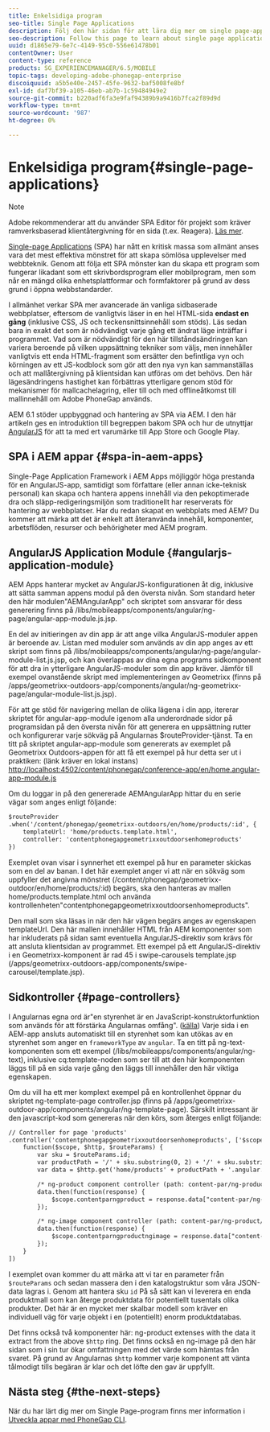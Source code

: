 ```yaml
---
title: Enkelsidiga program
seo-title: Single Page Applications
description: Följ den här sidan för att lära dig mer om single page-applikationer, det vill säga du kan skapa ett program som fungerar likadant som ett datorprogram eller mobilprogram.
seo-description: Follow this page to learn about single page applications, that is, you can create an application that performs identically to a desktop or mobile application.
uuid: d1865e79-6e7c-4149-95c0-556e61478b01
contentOwner: User
content-type: reference
products: SG_EXPERIENCEMANAGER/6.5/MOBILE
topic-tags: developing-adobe-phonegap-enterprise
discoiquuid: a5b5e40e-2457-45fe-9632-baf5008fe8bf
exl-id: daf7bf39-a105-46eb-ab7b-1c59484949e2
source-git-commit: b220adf6fa3e9faf94389b9a9416b7fca2f89d9d
workflow-type: tm+mt
source-wordcount: '987'
ht-degree: 0%

---
```


# Enkelsidiga program{#single-page-applications}

>[!NOTE]
>
>Adobe rekommenderar att du använder SPA Editor för projekt som kräver ramverksbaserad klientåtergivning för en sida (t.ex. Reagera). [Läs mer](/help/sites-developing/spa-overview.md).

[Single-page Applications](https://en.wikipedia.org/wiki/Single-page_application) (SPA) har nått en kritisk massa som allmänt anses vara det mest effektiva mönstret för att skapa sömlösa upplevelser med webbteknik. Genom att följa ett SPA mönster kan du skapa ett program som fungerar likadant som ett skrivbordsprogram eller mobilprogram, men som når en mängd olika enhetsplattformar och formfaktorer på grund av dess grund i öppna webbstandarder.

I allmänhet verkar SPA mer avancerade än vanliga sidbaserade webbplatser, eftersom de vanligtvis läser in en hel HTML-sida **endast en gång** (inklusive CSS, JS och teckensnittsinnehåll som stöds). Läs sedan bara in exakt det som är nödvändigt varje gång ett ändrat läge inträffar i programmet. Vad som är nödvändigt för den här tillståndsändringen kan variera beroende på vilken uppsättning tekniker som väljs, men innehåller vanligtvis ett enda HTML-fragment som ersätter den befintliga vyn och körningen av ett JS-kodblock som gör att den nya vyn kan sammanställas och att mallåtergivning på klientsidan kan utföras om det behövs. Den här lägesändringens hastighet kan förbättras ytterligare genom stöd för mekanismer för mallcachelagring, eller till och med offlineåtkomst till mallinnehåll om Adobe PhoneGap används.

AEM 6.1 stöder uppbyggnad och hantering av SPA via AEM. I den här artikeln ges en introduktion till begreppen bakom SPA och hur de utnyttjar [AngularJS](https://angularjs.org/) för att ta med ert varumärke till App Store och Google Play.

## SPA i AEM appar {#spa-in-aem-apps}

Single-Page Application Framework i AEM Apps möjliggör höga prestanda för en AngularJS-app, samtidigt som författare (eller annan icke-teknisk personal) kan skapa och hantera appens innehåll via den pekoptimerade dra och släpp-redigeringsmiljön som traditionellt har reserverats för hantering av webbplatser. Har du redan skapat en webbplats med AEM? Du kommer att märka att det är enkelt att återanvända innehåll, komponenter, arbetsflöden, resurser och behörigheter med AEM program.

## AngularJS Application Module {#angularjs-application-module}

AEM Apps hanterar mycket av AngularJS-konfigurationen åt dig, inklusive att sätta samman appens modul på den översta nivån. Som standard heter den här modulen&quot;AEMAngularApp&quot; och skriptet som ansvarar för dess generering finns på /libs/mobileapps/components/angular/ng-page/angular-app-module.js.jsp.

En del av initieringen av din app är att ange vilka AngularJS-moduler appen är beroende av. Listan med moduler som används av din app anges av ett skript som finns på /libs/mobileapps/components/angular/ng-page/angular-module-list.js.jsp, och kan överlappas av dina egna programs sidkomponent för att dra in ytterligare AngularJS-moduler som din app kräver. Jämför till exempel ovanstående skript med implementeringen av Geometrixx (finns på /apps/geometrixx-outdoors-app/components/angular/ng-geometrixx-page/angular-module-list.js.jsp).

För att ge stöd för navigering mellan de olika lägena i din app, itererar skriptet för angular-app-module igenom alla underordnade sidor på programsidan på den översta nivån för att generera en uppsättning rutter och konfigurerar varje sökväg på Angularnas $routeProvider-tjänst. Ta en titt på skriptet angular-app-module som genererats av exemplet på Geometrixx Outdoors-appen för att få ett exempel på hur detta ser ut i praktiken: (länk kräver en lokal instans) [http://localhost:4502/content/phonegap/conference-app/en/home.angular-app-module.js](http://localhost:4502/content/phonegap/conference-app/en/home.angular-app-module.js)

Om du loggar in på den genererade AEMAngularApp hittar du en serie vägar som anges enligt följande:

```xml
$routeProvider
.when('/content/phonegap/geometrixx-outdoors/en/home/products/:id', {
    templateUrl: 'home/products.template.html',
    controller: 'contentphonegapgeometrixxoutdoorsenhomeproducts'
})
```

Exemplet ovan visar i synnerhet ett exempel på hur en parameter skickas som en del av banan. I det här exemplet anger vi att när en sökväg som uppfyller det angivna mönstret (/content/phonegap/geometrixx-outdoor/en/home/products/:id) begärs, ska den hanteras av mallen home/products.template.html och använda kontrollenheten&quot;contentphonegapgeometrixxoutdoorsenhomeproducts&quot;.

Den mall som ska läsas in när den här vägen begärs anges av egenskapen templateUrl. Den här mallen innehåller HTML från AEM komponenter som har inkluderats på sidan samt eventuella AngularJS-direktiv som krävs för att ansluta klientsidan av programmet. Ett exempel på ett AngularJS-direktiv i en Geometrixx-komponent är rad 45 i swipe-carousels template.jsp (/apps/geometrixx-outdoors-app/components/swipe-carousel/template.jsp).

## Sidkontroller {#page-controllers}

I Angularnas egna ord är&quot;en styrenhet är en JavaScript-konstruktorfunktion som används för att förstärka Angularnas omfång&quot;. ([källa](https://docs.angularjs.org/guide/controller)) Varje sida i en AEM-app ansluts automatiskt till en styrenhet som kan utökas av en styrenhet som anger en `frameworkType` av `angular`. Ta en titt på ng-text-komponenten som ett exempel (/libs/mobileapps/components/angular/ng-text), inklusive cq:template-noden som ser till att den här komponenten läggs till på en sida varje gång den läggs till innehåller den här viktiga egenskapen.

Om du vill ha ett mer komplext exempel på en kontrollenhet öppnar du skriptet ng-template-page controller.jsp (finns på /apps/geometrixx-outdoor-app/components/angular/ng-template-page). Särskilt intressant är den javascript-kod som genereras när den körs, som återges enligt följande:

```xml
// Controller for page 'products'
.controller('contentphonegapgeometrixxoutdoorsenhomeproducts', ['$scope', '$http', '$routeParams',
    function($scope, $http, $routeParams) {
        var sku = $routeParams.id;
        var productPath = '/' + sku.substring(0, 2) + '/' + sku.substring(0, 4) + '/' + sku;
        var data = $http.get('home/products' + productPath + '.angular.json' + cacheKiller);

        /* ng-product component controller (path: content-par/ng-product) */
        data.then(function(response) {
            $scope.contentparngproduct = response.data["content-par/ng-product"].items;
        });

        /* ng-image component controller (path: content-par/ng-product/ng-image) */
        data.then(function(response) {
            $scope.contentparngproductngimage = response.data["content-par/ng-product/ng-image"].items;
        });
    }
])
```

I exemplet ovan kommer du att märka att vi tar en parameter från `$routeParams` och sedan massera den i den katalogstruktur som våra JSON-data lagras i. Genom att hantera sku `id` På så sätt kan vi leverera en enda produktmall som kan återge produktdata för potentiellt tusentals olika produkter. Det här är en mycket mer skalbar modell som kräver en individuell väg för varje objekt i en (potentiellt) enorm produktdatabas.

Det finns också två komponenter här: ng-product extenses with the data it extract from the above `$http` ring. Det finns också en ng-image på den här sidan som i sin tur ökar omfattningen med det värde som hämtas från svaret. På grund av Angularnas `$http` kommer varje komponent att vänta tålmodigt tills begäran är klar och det löfte den gav är uppfyllt.

## Nästa steg {#the-next-steps}

När du har lärt dig mer om Single Page-program finns mer information i [Utveckla appar med PhoneGap CLI](/help/mobile/phonegap-apps-pg-cli.md).
